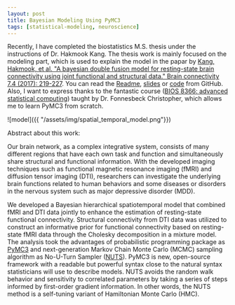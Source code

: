 ```yaml
---
layout: post
title: Bayesian Modeling Using PyMC3
tags: [statistical-modeling, neuroscience]
---
```


Recently, I have completed the biostatistics M.S. thesis under the instructions of Dr. Hakmook Kang. The thesis work is mainly focused on the modeling part, which is used to explain the model in the papar by [Kang, Hakmook, et al. "A bayesian double fusion model for resting-state brain connectivity using joint functional and structural data." Brain connectivity 7.4 (2017): 219-227](https://www.liebertpub.com/doi/abs/10.1089/brain.2016.0447). You can read the [Readme](https://htmlpreview.github.io/?https://github.com/wangruinju/Double-Fusion/blob/master/README.html), [slides](https://github.com/wangruinju/Double-Fusion/blob/master/slides.pdf) or [code](https://github.com/wangruinju/Double-Fusion) from GitHub. Also, I want to express thanks to the fantastic course ([BIOS 8366: advanced statistical computing](https://github.com/fonnesbeck/Bios8366)) taught by Dr. Fonnesbeck Christopher, which allows me to learn PyMC3 from scratch.

![model]({{ "/assets/img/spatial_temporal_model.png"}})

Abstract about this work:

Our brain network, as a complex integrative system, consists of many different regions that have each own task and function and simultaneously share structural and functional information. With the developed imaging techniques such as functional magnetic resonance imaging (fMRI) and diffusion tensor imaging (DTI), researchers can investigate the underlying brain functions related to human behaviors and some diseases or disorders in the nervous system such as major depressive disorder (MDD).

We developed a Bayesian hierarchical spatiotemporal model that combined fMRI and DTI data jointly to enhance the estimation of resting-state functional connectivity. Structural connectivity from DTI data was utilized to construct an informative prior for functional connectivity based on resting-state fMRI data through the Cholesky decomposition in a mixture model. The analysis took the advantages of probabilistic programming package as [PyMC3](https://github.com/pymc-devs/pymc3) and next-generation Markov Chain Monte Carlo (MCMC) sampling algorithm as No-U-Turn Sampler ([NUTS](https://arxiv.org/abs/1111.4246)). PyMC3 is new, open-source framework with a readable but powerful syntax close to the natural syntax statisticians will use to describe models. NUTS avoids the random walk behavior and sensitivity to correlated parameters by taking a series of steps informed by first-order gradient information. In other words, the NUTS method is a self-tuning variant of Hamiltonian Monte Carlo (HMC).

